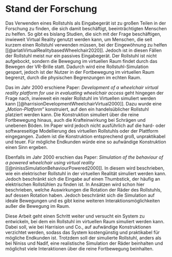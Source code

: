 # Stand der Forschung
Das Verwenden eines Rollstuhls als Eingabegerät ist zu großen Teilen in der Forschung zu finden, die sich damit beschäftigt, beeinträchtigten Menschen zu helfen. 
So gibt es bislang Studien, die sich mit der Frage beschäftigen, inwieweit Virtual Reality genutzt werden kann, um Menschen, die seit kurzem einen Rollstuhl verwenden müssen, bei der Eingewöhnung zu helfen [[@arlatiVirtualRealitybasedWheelchair2020]].
Jedoch ist in diesen Fällen der Rollstuhl meist nur ein passives Eingabegerät.
Der Rollstuhl ist nicht aufgebockt, sondern die Bewegung im virtuellen Raum findet durch das Bewegen der VR-Brille statt. 
Dadurch wird eine Rollstuhl-Simulation gespart, jedoch ist der Nutzer in der Fortbewegung im virtuellen Raum begrenzt, durch die physischen Begrenzungen im echten Raum.

Das im Jahr 2000 erschiene Paper: _Development of a wheelchair virtual reality platform for use in evaluating wheelchair access_ geht hingegen der Frage nach, inwieweit ein realer Rollstuhl im Virtuellen simuliert werden kann [[@harrisionDevelopmentWheelchairVirtual2000]].
Dazu wurde eine „_Motion-Platform_“ konstruiert, auf den ein handelsüblicher Rollstuhl platziert werden kann.
Die Konstruktion simuliert über die reine Fortbewegung hinaus, auch die Krafteinwirkung bei Schrägen und unebenen Böden.
Im Paper wird jedoch nicht ausführlich auf die hard- oder softwareseitige Modellierung des virtuellen Rollstuhls oder der Plattform eingegangen.
Zudem ist die Konstruktion entsprechend groß, unpraktikabel und teuer. 
Für mögliche Endkunden würde eine so aufwändige Konstruktion einen Sinn ergeben.

Ebenfalls im Jahr 2000 erschien das Paper: _Simulation of the behaviour of a powered wheelchair using virtual reality_ [[@ninissSimulationBehaviourPowered2000]].
In diesem wird beschrieben, wie ein elektrischer Rollstuhl in der virtuellen Realität simuliert werden kann.
Jedoch beschränkt sich die Eingabe auf einen Thumbstick, der häufig an elektrischen Rollstühlen zu finden ist.
In Ansätzen wird schon hier beschrieben, welche Auswirkungen die Rotation der Räder des Rollstuhls, auf dessen Rotation haben.
Jedoch beschränkt sich die Simulation auf ideale Bewegungen und es gibt keine weiteren Interaktionsmöglichkeiten außer die Bewegung im Raum.

Diese Arbeit geht einen Schritt weiter und versucht ein System zu entwickeln, bei dem ein Rollstuhl im virtuellen Raum simuliert werden kann. 
Dabei soll, wie bei Harrision und Co., auf aufwändige Konstruktionen verzichtet werden, sodass das System kostengünstig und praktikabel für mögliche Endkunden ist.
Trotzdem soll der simulierte Rollstuhl, anders als bei Niniss und Nadif, eine realistische Simulation der Räder beinhalten und möglichst viele Interaktionen über die reine Fortbewegung beinhalten.

